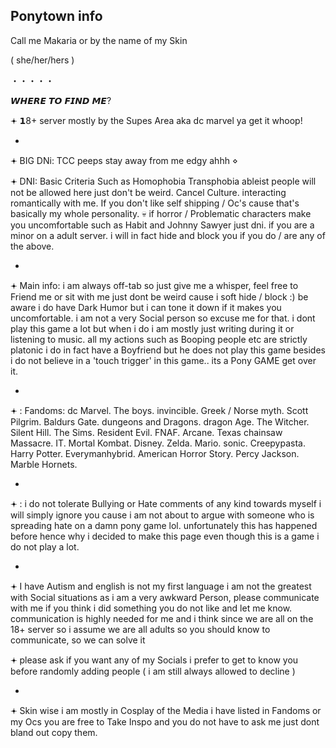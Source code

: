 ## Ponytown info  
Call me Makaria or by the name of my Skin

( she/her/hers )

・・・・・

𝙒𝙃𝙀𝙍𝙀 𝙏𝙊 𝙁𝙄𝙉𝘿 𝙈𝙀? 

𖥔 𝟭8+ server mostly by the Supes Area aka dc marvel ya get it whoop!

-

𖥔 BIG DNi: TCC peeps stay away from me edgy ahhh ⋄

𖥔 DNI: Basic Criteria Such as Homophobia Transphobia ableist people will not be allowed here just don't be weird.  Cancel Culture. interacting romantically with me. If you don't like self shipping / Oc's cause that's basically my whole personality. 💀 if horror / Problematic characters make you uncomfortable such as Habit and Johnny Sawyer just dni. if you are a minor on a adult server. i will in fact hide and block you if you do / are any of the above.

-

𖥔 Main info: i am always off-tab so just give me a whisper, feel free to Friend me or sit with me just dont be weird cause i soft hide / block :) be aware i do have Dark Humor but i can tone it down if it makes you uncomfortable. i am not a very Social person so excuse me for that. i dont play this game a lot but when i do i am mostly just writing during it or listening to music. all my actions such as Booping people etc are strictly platonic i do in fact have a Boyfriend but he does not play this game besides i do not believe in a 'touch trigger' in this game.. its a Pony GAME get over it.

-

𖥔 : Fandoms: dc Marvel. The boys. invincible. Greek / Norse myth. Scott Pilgrim. Baldurs Gate. dungeons and Dragons. dragon Age. The Witcher. Silent Hill. The Sims. Resident Evil. FNAF. Arcane. Texas chainsaw Massacre. IT. Mortal Kombat. Disney. Zelda. Mario. sonic. Creepypasta. Harry Potter. Everymanhybrid. American Horror Story. Percy Jackson. Marble Hornets. 

-

𖥔 : i do not tolerate Bullying or Hate comments of any kind towards myself i will simply ignore you cause i am not about to argue with someone who is spreading hate on a damn pony game lol. unfortunately this has happened before hence why i decided to make this page even though this is a game i do not play a lot.

-

𖥔 I have Autism and english is not my first language i am not the greatest with Social situations as i am a very awkward Person, please communicate with me if you think i did something you do not like and let me know. communication is highly needed for me and i think since we are all on the 18+ server so i assume we are all adults so you should know to communicate, so we can solve it


𖥔 please ask if you want any of my Socials i prefer to get to know you before randomly adding people ( i am still always allowed to decline )

-

𖥔 Skin wise i am mostly in Cosplay of the Media i have listed in Fandoms or my Ocs you are free to Take Inspo and you do not have to ask me just dont bland out copy them.


<!--
**Johnnyslaughters/Johnnyslaughters** is a ✨ _special_ ✨ repository because its `README.md` (this file) appears on your GitHub profile.




